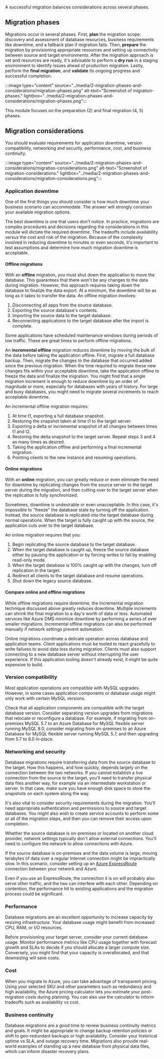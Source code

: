 A successful migration balances considerations across several phases.
## Migration phases

Migrations occur in several phases. First, **plan** the migration scope: discovery and assessment of database resources, business requirements like downtime, and a fallback plan if migration fails. Then, **prepare** the migration by provisioning appropriate resources and setting up connectivity between source and target environments. After the migration approach is set and resources are ready, it's advisable to perform a **dry run** in a staging environment to identify issues ahead of production migration. Lastly, perform the **final migration**, and **validate** its ongoing progress and successful completion.

:::image type="content" source="../media/2-migration-phases-and-considerations/migration-phases.png" alt-text="Screenshot of migration-phases." lightbox="../media/2-migration-phases-and-considerations/migration-phases.png":::

This module focuses on the preparation (2) and final migration (4, 5) phases.

## Migration considerations

You should evaluate requirements for application downtime, version compatibility, networking and security, performance, cost, and business continuity.

:::image type="content" source="../media/2-migration-phases-and-considerations/migration-considerations.png" alt-text="Screenshot of migration-considerations." lightbox="../media/2-migration-phases-and-considerations/migration-considerations.png":::

### Application downtime

One of the first things you should consider is how much downtime your business scenario can accommodate. The answer will strongly constrain your available migration options.

The best downtime is one that users don't notice. In practice, migrations are complex procedures and decisions regarding the considerations in this module will dictate the required downtime. The tradeoffs include availability versus the cost and risk of the migration. Because of the complexity involved in reducing downtime to minutes or even seconds, it's important to test assumptions and determine how much migration downtime is acceptable.

#### Offline migrations

With an **offline** migration, you must shut down the application to move the database. This guarantees that there won't be any changes to the data during migration. However, this approach requires taking down the database to finalize the data export. At a minimum, the downtime will be as long as it takes to transfer the data. An offline migration involves:

1. Disconnecting all apps from the source database.
1. Exporting the source database's contents.
1. Importing the source data to the target database.
1. Reconnecting applications to the target database after the import is complete.

Some applications have scheduled maintenance windows during periods of low traffic. These are great times to perform offline migrations.

An **incremental offline** migration reduces downtime by moving the bulk of the data before taking the application offline. First, migrate a full database backup. Then, migrate the changes to the database that occurred added since the previous migration. When the time required to migrate these new changes fits within your acceptable downtime, take the application offline to freeze the data and finalize the migration. You might find that a single migration increment is enough to reduce downtime by an order of magnitude or more, especially for databases with years of history. For large and busy databases, you might need to migrate several increments to reach acceptable downtime.

An incremental offline migration requires:

1. At time t1, exporting a full database snapshot.
1. Restoring the snapshot taken at time t1 to the target server.
1. Exporting a delta or incremental snapshot of all changes between times t1 and t2.
1. Restoring the delta snapshot to the target server. Repeat steps 3 and 4 as many times as desired.
1. Taking the application offline and performing a final incremental migration.
1. Pointing clients to the new instance and resuming operations.

#### Online migrations

With an **online** migration, you can greatly reduce or even eliminate the need for downtime by replicating changes from the source server to the target server during the migration, and then cutting over to the target server when the replication is fully synchronized.

Sometimes, downtime is undesirable or even unacceptable. In this case, it's impossible to "freeze" the database state by turning off the application. Instead, the source database is replicated into the target database during normal operations. When the target is fully caught up with the source, the application cuts over to the target database.

An online migration requires that you:

1. Begin replicating the source database to the target database.
1. When the target database is caught up, freeze the source database either by pausing the application or by forcing writes to fail by enabling read-only mode.
1. When the target database is 100% caught up with the changes, turn off replication in the target.
1. Redirect all clients to the target database and resume operations.
1. Shut down the legacy source database.

#### Compare online and offline migrations

While offline migrations require downtime, the incremental migration technique discussed above greatly reduces downtime. Multiple increments can shrink the final migration to a day's worth of data or less. Automated services like Azure DMS minimize downtime by performing a series of ever smaller migrations. Incremental offline migrations can also be performed manually if network settings prevent automation.

Online migrations coordinate a delicate operation across database and application teams. Client applications must be tooled to react gracefully to write failures to avoid data loss during migration. Clients must also support connecting to a new database server without interrupting the user experience. If this application tooling doesn't already exist, it might be quite expensive to build.

### Version compatibility

Most application operations are compatible with MySQL upgrades. However, in some cases application components or database usage might only work with certain MySQL versions.

Check that all application components are compatible with the target database version. Consider separating version upgrades from migrations that relocate or reconfigure a database. For example, if migrating from on-premises MySQL 5.7 to an Azure Database for MySQL flexible server running MySQL 8.0, consider migrating from on-premises to an Azure Database for MySQL flexible server running MySQL 5.7, and then upgrading from 5.7 to 8.0 in-place.

### Networking and security

Database migrations require transferring data from the source database to the target. How this happens, and how quickly, depends largely on the connection between the two networks. If you cannot establish a live connection from the source to the target, you'll need to transfer physical data files another way, for example via an intermediate workstation or server. In that case, make sure you have enough disk space to store the snapshots on each system along the way.

It's also vital to consider security requirements during the migration. You'll need appropriate authentication and permissions to source and target databases. You might also wish to create service accounts to perform some or all of the migration steps, and then you can remove their access upon completion.

Whether the source database is on-premises or located on another cloud provider, network settings typically don't allow external connections. You'll need to configure the network to allow connections with Azure.

If the source database is on-premises and the data volume is large, moving terabytes of data over a regular Internet connection might be impractically slow. In this scenario, consider setting up an [Azure ExpressRoute](/azure/expressroute/expressroute-introduction) connection between your network and Azure.

Even if you use an ExpressRoute, the connection it is on will probably also serve other traffic, and the two can interfere with each other. Depending on contention, the performance hit to existing applications and the migration process could be significant.

### Performance

Database migrations are an excellent opportunity to increase capacity by resizing infrastructure. Your database usage might benefit from increased CPU, RAM, or I/O resources.

Before provisioning your target server, consider your current database usage. Monitor performance metrics like CPU usage together with forecast growth and SLAs to decide if you should allocate a larger compute size. Conversely, you might find that your capacity is overallocated, and that downsizing will save costs.

### Cost

When you migrate to Azure, you can take advantage of transparent pricing. Using your selected SKU and other parameters such as redundancy and high availability, the Azure pricing calculator lets you estimate your post-migration costs during planning. You can also use the calculator to inform tradeoffs such as availability vs cost.

### Business continuity

Database migrations are a good time to review business continuity metrics and goals. It might be appropriate to change backup retention policies or shift to geo-redundant backups or high availability. Consider your historical uptime vs SLA, and outage recovery time. Migrations also provide real-world examples of standing up a new database from physical data files, which can inform disaster recovery plans.
